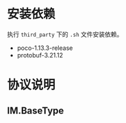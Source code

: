 # 安装依赖

执行 `third_party` 下的 `.sh` 文件安装依赖。

- poco-1.13.3-release
- protobuf-3.21.12

# 协议说明

## IM.BaseType

